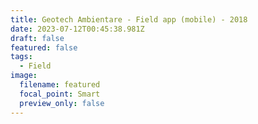 ```yaml
---
title: Geotech Ambientare - Field app (mobile) - 2018
date: 2023-07-12T00:45:38.981Z
draft: false
featured: false
tags:
  - Field
image:
  filename: featured
  focal_point: Smart
  preview_only: false
---
```

